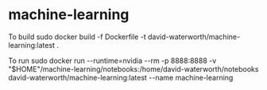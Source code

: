 # machine-learning

To build
sudo docker build -f Dockerfile -t david-waterworth/machine-learning:latest  .

To run
sudo docker run --runtime=nvidia --rm -p 8888:8888 -v "$HOME"/machine-learning/notebooks:/home/david-waterworth/notebooks david-waterworth/machine-learning:latest --name machine-learning